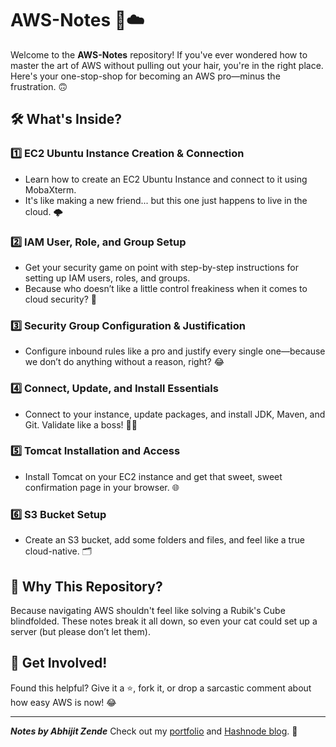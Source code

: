 # AWS-Notes 📘☁️

Welcome to the **AWS-Notes** repository! If you've ever wondered how to master the art of AWS without pulling out your hair, you're in the right place. Here's your one-stop-shop for becoming an AWS pro—minus the frustration. 🙃

## 🛠️ What's Inside?

### 1️⃣ **EC2 Ubuntu Instance Creation & Connection** 
- Learn how to create an EC2 Ubuntu Instance and connect to it using MobaXterm. 
- It's like making a new friend... but this one just happens to live in the cloud. 🌩️

### 2️⃣ **IAM User, Role, and Group Setup**
- Get your security game on point with step-by-step instructions for setting up IAM users, roles, and groups.
- Because who doesn’t like a little control freakiness when it comes to cloud security? 🔐

### 3️⃣ **Security Group Configuration & Justification** 
- Configure inbound rules like a pro and justify every single one—because we don’t do anything without a reason, right? 😂

### 4️⃣ **Connect, Update, and Install Essentials**
- Connect to your instance, update packages, and install JDK, Maven, and Git. Validate like a boss! 👨‍💻

### 5️⃣ **Tomcat Installation and Access**
- Install Tomcat on your EC2 instance and get that sweet, sweet confirmation page in your browser. 🌐

### 6️⃣ **S3 Bucket Setup**
- Create an S3 bucket, add some folders and files, and feel like a true cloud-native. 🗂️

## 🤯 Why This Repository?

Because navigating AWS shouldn't feel like solving a Rubik's Cube blindfolded. These notes break it all down, so even your cat could set up a server (but please don’t let them).

## 🌟 Get Involved!

Found this helpful? Give it a ⭐, fork it, or drop a sarcastic comment about how easy AWS is now! 😂

---

_**Notes by Abhijit Zende**_
Check out my [portfolio](https://abhijit-zende.vercel.app/) and [Hashnode blog](https://abhijitzende.hashnode.dev/). 🚀
